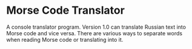 # Morse Code Translator

A console translator program. Version 1.0 can translate Russian text into Morse code and vice versa. There are various ways to separate words when reading Morse code or translating into it.
